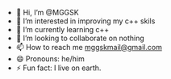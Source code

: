 - 👋 Hi, I’m @MGGSK
- 👀 I’m interested in improving my c++ skils
- 🌱 I’m currently learning c++
- 💞️ I’m looking to collaborate on nothing
- 📫 How to reach me mggskmail@gmail.com
- 😄 Pronouns: he/him
- ⚡ Fun fact: I live on earth.

